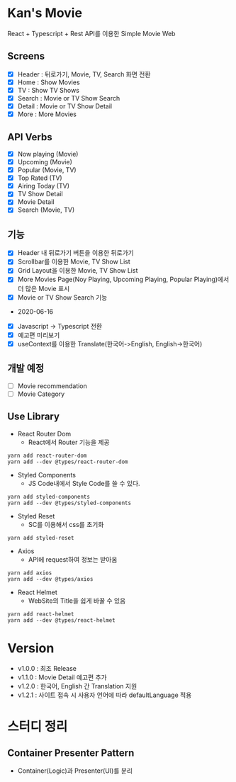 # Kan's Movie

React + Typescript + Rest API를 이용한 Simple Movie Web

## Screens

- [x] Header : 뒤로가기, Movie, TV, Search 화면 전환
- [x] Home : Show Movies
- [x] TV : Show TV Shows
- [x] Search : Movie or TV Show Search
- [x] Detail : Movie or TV Show Detail
- [x] More : More Movies

## API Verbs

- [x] Now playing (Movie)
- [x] Upcoming (Movie)
- [x] Popular (Movie, TV)
- [x] Top Rated (TV)
- [x] Airing Today (TV)
- [x] TV Show Detail
- [x] Movie Detail
- [x] Search (Movie, TV)

## 기능

- [x] Header 내 뒤로가기 버튼을 이용한 뒤로가기
- [x] Scrollbar를 이용한 Movie, TV Show List
- [x] Grid Layout을 이용한 Movie, TV Show List
- [x] More Movies Page(Noy Playing, Upcoming Playing, Popular Playing)에서 더 많은 Movie 표시
- [x] Movie or TV Show Search 기능

- 2020-06-16
- [x] Javascript -> Typescript 전환
- [x] 예고편 미리보기
- [x] useContext를 이용한 Translate(한국어->English, English->한국어)

## 개발 예정

- [ ] Movie recommendation
- [ ] Movie Category

## Use Library

- React Router Dom
  - React에서 Router 기능을 제공

```
yarn add react-router-dom
yarn add --dev @types/react-router-dom
```

- Styled Components
  - JS Code내에서 Style Code를 쓸 수 있다.

```
yarn add styled-components
yarn add --dev @types/styled-components
```

- Styled Reset
  - SC를 이용해서 css를 초기화

```
yarn add styled-reset
```

- Axios
  - API에 request하여 정보는 받아옴

```
yarn add axios
yarn add --dev @types/axios
```

- React Helmet
  - WebSite의 Title을 쉽게 바꿀 수 있음

```
yarn add react-helmet
yarn add --dev @types/react-helmet
```

# Version

- v1.0.0 : 최조 Release
- v1.1.0 : Movie Detail 예고편 추가
- v1.2.0 : 한국어, English 간 Translation 지원
- v1.2.1 : 사이트 접속 시 사용자 언어에 따라 defaultLanguage 적용

# 스터디 정리

## Container Presenter Pattern

- Container(Logic)과 Presenter(UI)를 분리
